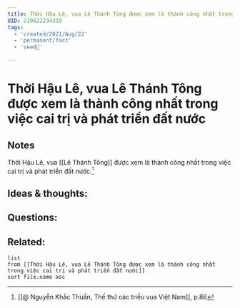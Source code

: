 ```yaml
---
title: Thời Hậu Lê, vua Lê Thánh Tông được xem là thành công nhất trong việc cai trị và phát triển đất nước
UID: 210822234319
tags:
  - 'created/2021/Aug/22'
  - 'permanent/fact'
  - 'seed🥜'

---
```

# Thời Hậu Lê, vua Lê Thánh Tông được xem là thành công nhất trong việc cai trị và phát triển đất nước

## Notes
Thời Hậu Lê, vua [[Lê Thánh Tông]] được xem là thành công nhất trong việc cai trị và phát triển đất nước.[^1]

## Ideas & thoughts:


## Questions:


## Related:
```dataview
list
from [[Thời Hậu Lê, vua Lê Thánh Tông được xem là thành công nhất trong việc cai trị và phát triển đất nước]]
sort file.name asc
```
[^1]:[[@ Nguyễn Khắc Thuần, Thế thứ các triều vua Việt Nam]], p.86